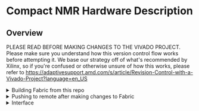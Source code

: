 # Compact NMR Hardware Description

## Overview
PLEASE READ BEFORE MAKING CHANGES TO THE VIVADO PROJECT. Please make sure you understand how this version control flow works before attempting it. We base our strategy off of what's recommended by Xilinx,
so if you're confused or otherwise unsure of how this works, please refer to https://adaptivesupport.amd.com/s/article/Revision-Control-with-a-Vivado-Project?language=en_US

<details>
  <summary>Building Fabric from this repo</summary>

  - Ensure you have Vivado v22.2 installed on your machine.
  - The Vivado project itself is located in /cnmr_hw_ez7. This directory contains two assets; one directory named ```cnmr_hw_ez7.srcs/``` and one file called ```cnmr_hw_ez7.xpr```
  - ```cnmr_hw_ez7.srcs/``` contains all the files related to the hardware description, including, but not limited to, hdl sources, contraints, and the block design files. Any changes made to the project in Vivado (new rtl modules, changes to contraints, etc.) will reflect in here. It's good to check it every now and then to make sure your changes actually get pushed to remote.
  - ```cnmr_hw_ez7.xpr``` contains the project definition itself. We pass this to Vivado to open the project.
  - To build the project locally, first navigate to ```cnmr_hw_ez7``` and invoke ```vivado cnmr_hw_ez7.xpr```

</details>

<details>
  <summary>Pushing to remote after making changes to Fabric</summary>

  -  After you've made any changes to the project, run synthesis to ensure Vivado has a chance to update the compile heirarchy.
  -  Next, track your changes with git
     ``` git add cnmr_hw_ez7.srcs/*```
     ``` git add cnmr_hw_ez7.xpr```
    These tracked objects are all that is needed to rebuild the project from a remote copy. Do not track any object other than these to avoid accidentally pushing log/journal files.
  -  Check your tree before staging with ```git status```. It should look similar to the one shown in the Xilinx Revision Control guide.
  -  IMPORTANT: Close Vivado and run ```git clean -fd``` to remove all files not tracked for staging. If Vivado is open when this command is invoked, git may not be able to clean everything properly.
  -  commit and push as usual. 

</details>

<details>
  <summary>Interface</summary>

  - TODO

</details>
